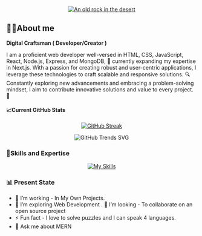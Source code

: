 
 <div align='center'>

[![An old rock in the desert](https://raw.githubusercontent.com/MHRipon01/MHRipon01/main/images/github%20design.gif "Shiprock, New Mexico by Beau Rogers")](https://twitter.com/MHRipon012)

</div>


## 👨‍💻About me
  **Digital Craftsman ( Developer/Creator )** 

 I am a proficient web developer well-versed in HTML, CSS, JavaScript, React, Node.js, Express, and MongoDB, 🌱 currently expanding my expertise in Next.js. With a passion for creating robust and user-centric applications, I leverage these technologies to craft scalable and responsive solutions. 🔍 Constantly exploring new advancements and embracing a problem-solving mindset, I aim to contribute innovative solutions and value to every project. 🚀









#### 📈Current GitHub Stats

<div align='center'>

 [![GitHub Streak](https://github-readme-streak-stats.herokuapp.com?user=MHRipon01&theme=blue-green&hide_border=true&border_radius=10&date_format=j%20M%5B%20Y%5D&mode=weekly&card_width=496)](https://git.io/streak-stats)

</div>

<!-- #### 📈Current Stats -->
<div align='center'>

![GitHub Trends SVG](https://api.githubtrends.io/user/svg/MHRipon01/langs?time_range=one_year&include_private=True&loc_metric=changed&theme=bright_lights)

</div>



 
### 🚀Skills and Expertise
<div align='center'>

[![My Skills ](https://skillicons.dev/icons?i=html,css,tailwind,materialui,js,react,firebase,nodejs,express,mongodb)](https://skillicons.dev)



</div>


 <!-- <div align='center'>

[![GitHub Streak](https://github-readme-streak-stats.herokuapp.com?user=MHRipon01&theme=github-dark-dimmed&hide_border=true&border_radius=10&date_format=j%20M%5B%20Y%5D&mode=weekly&card_width=496)](https://git.io/streak-stats)

</div> -->

<!-- <div align='center'>

![My GitHub stats](https://github-readme-stats.vercel.app/api?username=MHRipon01&show_icons=true&theme=transparent&hide=contribs,prs,issues,stars)

</div>  -->



### 📊 Present State
- 🔭 I’m working - In My Own Projects.
- 🌱 I’m exploring Web Development .
👯 I’m looking - To collaborate on an open source project
- ⚡ Fun fact - I love to solve puzzles and I can speak 4 languages.
- 💬 Ask me about MERN 
 
 
